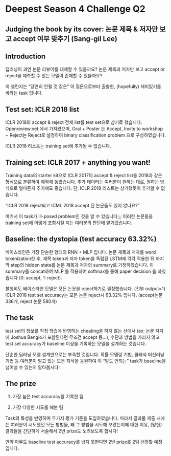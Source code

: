 # Deepest Season 4 Challenge Q2
## Judging the book by its cover: 논문 제목 & 저자만 보고 accept 여부 맞추기 (Sang-gil Lee)

## Introduction
딥러닝이 과연 논문 리뷰어를 대체할 수 있을까요? 논문 제목과 저자만 보고 accept or reject을 예측할 수 있는 모델이 존재할 수 있을까요?

이 챌린지는 “당연히 안될 것 같은” 이 질문으로부터 출발한, (hopefully) 재미있기를 바라는 task 입니다.

## Test set: ICLR 2018 list
ICLR 2018의 accept & reject 전체 list를 test set으로 삼기로 했습니다. Openreview.net 에서 가져왔으며, Oral + Poster 는 Accept, Invite to workshop + Reject는 Reject로 설정하여 binary classification problem 으로 구성하였습니다.

ICLR 2018 리스트는 training set에 추가될 수 없습니다.

## Training set: ICLR 2017 + anything you want!
Training data의 starter kit으로 ICLR 2017의 accept & reject list를 2018과 같은 형식으로 분류하여 제작해 놓았습니다. 추가 데이터는 여러분이 원하는 대로, 원하는 방식으로 얼마든지 추가해도 좋습니다. 단, ICLR 2018 리스트는 상기했듯이 추가할 수 없습니다.

“ICLR 2018 reject되고 ICML 2018 accept 된 논문들도 있지 않나요?”

여기서 이 task가 ill-posed problem인 것을 알 수 있습니다;;; 이러한 논문들을 training set에 어떻게 포함시킬 지는 여러분의 판단에 맡기겠습니다.

## Baseline: the dystopia (test accuracy 63.32%)
베이스라인은 가장 단순한 형태의 RNN + MLP 입니다. 논문 제목과 저자를 word tokenization한 후, 제목 token과 저자 token을 독립된 LSTM에 각각 적용한 뒤 마지막 step의 hidden state를 논문 제목과 저자의 summary로 가정하였습니다. 이 summary를 concat하여 MLP 를 적용하여 softmax를 통해 paper decision 을 하였습니다 (0: accept, 1: reject).

불행히도 베이스라인 모델은 모든 논문을 reject하기로 결정했습니다. (전부 output=1) ICLR 2018 test set accuracy는 모든 논문 reject시 63.32% 입니다. (accept논문 336개, reject 논문 580개)

## The task
test set의 정보를 직접 학습에 반영하는 cheating을 하지 않는 선에서 (ex: 논문 저자에 Joshua Bengio가 포함된다면 무조건 accept 등…), 수단과 방법을 가리지 않고 test set accuracy가 baseline 이상을 기록하는 모델을 설계하는 것입니다.

단순한 딥러닝 모델 설계만으로는 부족할 것입니다. 확률 모델링 기법, 클래식 머신러닝 기법 등 여러분이 알고 있는 모든 지식을 동원하여 이 “말도 안되는” task가 baseline을 넘어설 수 있는지 알아봅시다!

## The prize

1. 가장 높은 test accuracy를 기록한 팀

2. 가장 다양한 시도를 해본 팀

Task의 특성을 반영하여 두가지 평가 기준을 도입하였습니다. 따라서 결과물 제출 시에는 여러분이 시도했던 모든 방법들, 왜 그 방법을 시도해 보았는지에 대한 이유, (망한) 결과들을 간단하게 서술해서 2번 prize도 노려보도록 합시다!

만약 아무도 baseline test accuracy를 넘지 못한다면 2번 prize를 2팀 선정할 예정입니다.
